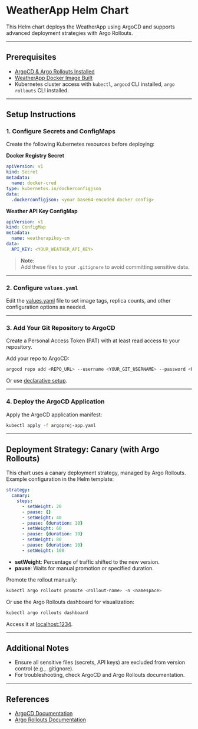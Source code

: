 # WeatherApp Helm Chart

This Helm chart deploys the WeatherApp using ArgoCD and supports advanced deployment strategies with Argo Rollouts.

---

## Prerequisites

- [ArgoCD & Argo Rollouts Installed](https://github.com/ishimto/argocd/tree/main/argo-setup)
- [WeatherApp Docker Image Built](https://github.com/ishimto/weatherapp/tree/main)
- Kubernetes cluster access with `kubectl`, `argocd` CLI installed, `argo rollouts` CLI installed.

---

## Setup Instructions

### 1. Configure Secrets and ConfigMaps

Create the following Kubernetes resources before deploying:

**Docker Registry Secret**
```yaml
apiVersion: v1
kind: Secret
metadata:
  name: docker-cred
type: kubernetes.io/dockerconfigjson
data:
  .dockerconfigjson: <your base64-encoded docker config>
```

**Weather API Key ConfigMap**
```yaml
apiVersion: v1
kind: ConfigMap
metadata:
  name: weatherapikey-cm
data:
  API_KEY: <YOUR_WEATHER_API_KEY>
```

> **Note:**  
> Add these files to your `.gitignore` to avoid committing sensitive data.

---

### 2. Configure `values.yaml`

Edit the [values.yaml](./helm/values.yaml) file to set image tags, replica counts, and other configuration options as needed.

---

### 3. Add Your Git Repository to ArgoCD

Create a Personal Access Token (PAT) with at least read access to your repository.

Add your repo to ArgoCD:
```sh
argocd repo add <REPO_URL> --username <YOUR_GIT_USERNAME> --password <PAT>
```
Or use [declarative setup](https://argo-cd.readthedocs.io/en/stable/operator-manual/declarative-setup/).

---

### 4. Deploy the ArgoCD Application

Apply the ArgoCD application manifest:
```sh
kubectl apply -f argoproj-app.yaml
```

---

## Deployment Strategy: Canary (with Argo Rollouts)

This chart uses a canary deployment strategy, managed by Argo Rollouts. Example configuration in the Helm template:

```yaml
strategy:
  canary:
    steps:
      - setWeight: 20
      - pause: {}
      - setWeight: 40
      - pause: {duration: 10}
      - setWeight: 60
      - pause: {duration: 10}
      - setWeight: 80
      - pause: {duration: 10}
      - setWeight: 100
```

- **setWeight**: Percentage of traffic shifted to the new version.
- **pause**: Waits for manual promotion or specified duration.

Promote the rollout manually:
```sh
kubectl argo rollouts promote <rollout-name> -n <namespace>
```

Or use the Argo Rollouts dashboard for visualization:
```sh
kubectl argo rollouts dashboard
```
Access it at [localhost:1234](http://localhost:1234).

---

## Additional Notes

- Ensure all sensitive files (secrets, API keys) are excluded from version control (e.g., .gitignore).
- For troubleshooting, check ArgoCD and Argo Rollouts documentation.

---

## References

- [ArgoCD Documentation](https://argo-cd.readthedocs.io/)
- [Argo Rollouts Documentation](https://argoproj.github.io/argo-rollouts/)